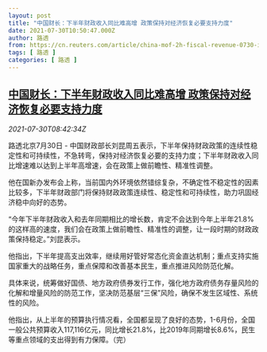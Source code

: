 ```yaml
---
layout: post
title: "中国财长：下半年财政收入同比难高增 政策保持对经济恢复必要支持力度"
date: 2021-07-30T10:50:47.000Z
author: 路透
from: https://cn.reuters.com/article/china-mof-2h-fiscal-revenue-0730-idCNKBS2F011Q
tags: [ 路透 ]
categories: [ 路透 ]
---
```

<!--1627642247000-->
[中国财长：下半年财政收入同比难高增 政策保持对经济恢复必要支持力度](https://cn.reuters.com/article/china-mof-2h-fiscal-revenue-0730-idCNKBS2F011Q)
------

<div>
<div><i>2021-07-30T08:42:34Z</i></div><p>路透北京7月30日 - 中国财政部长刘昆周五表示，下半年保持财政政策的连续性稳定性和可持续性，不急转弯，保持对经济恢复必要的支持力度；下半年财政收入同比增速难以达到上半年高增速，会在政策上做前瞻性、精准性调整。</p><p>他在国新办发布会上称，当前国内外环境依然错综复杂，不确定性不稳定性的因素比较多，下半年财政部门将保持财政政策连续性、稳定性和可持续性，助力巩固经济稳中向好的态势。</p><p>“今年下半年财政收入和去年同期相比的增长数，肯定不会达到今年上半年21.8%的这样高的速度，我们会在政策上做前瞻性、精准性的调整，让一段时期的财政政策保持稳定。”刘昆表示。</p><p>他指出，下半年提高支出效率，继续用好管好常态化资金直达机制；重点支持实施国家重大的战略任务，重点保障和改善基本民生，重点推进风险防范化解。</p><p>具体来说，统筹做好国债、地方政府债券发行工作，强化地方政府债务存量风险的化解和增量风险的防范工作，坚决防范基层“三保”风险，确保不发生区域性、系统性的风险。</p><p>他指出，从上半年的预算执行情况看，全国都呈现了良好的态势，1-6月份，全国一般公共预算收入117,116亿元，同比增长21.8%，比2019年同期增长8.6%，民生等重点领域的支出得到有力保障。（完）</p>
</div>
